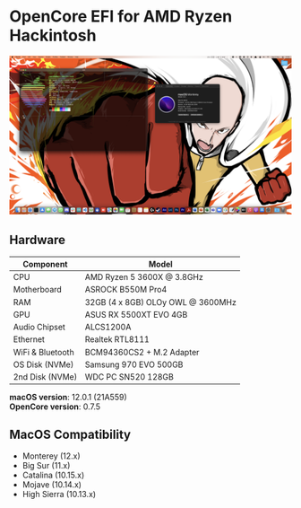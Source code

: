 # OpenCore EFI for AMD Ryzen Hackintosh

![Screenshot](/ss.png?raw=true)

## Hardware

| **Component**    | **Model**                                  |
| ---------------- | ------------------------------------------ |
| CPU              | AMD Ryzen 5 3600X @ 3.8GHz                 |
| Motherboard      | ASROCK B550M Pro4                          |
| RAM              | 32GB (4 x 8GB) OLOy OWL @ 3600MHz          |
| GPU              | ASUS RX 5500XT EVO 4GB                     |
| Audio Chipset    | ALCS1200A                                  |
| Ethernet         | Realtek RTL8111                            |
| WiFi & Bluetooth | BCM94360CS2 + M.2 Adapter                  |
| OS Disk (NVMe)   | Samsung 970 EVO 500GB                      |
| 2nd Disk (NVMe)  | WDC PC SN520 128GB                         |

**macOS version**: 12.0.1 (21A559) \
**OpenCore version**: 0.7.5

## MacOS Compatibility

- Monterey (12.x)
- Big Sur (11.x)
- Catalina (10.15.x)
- Mojave (10.14.x)
- High Sierra (10.13.x)

